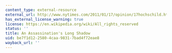 ```yaml
---
content_type: external-resource
external_url: http://www.nytimes.com/2011/01/17/opinion/17hochschild.html
has_external_license_warning: true
license: https://en.wikipedia.org/wiki/All_rights_reserved
status: ''
title: An Assassination's Long Shadow
uid: be7f1d12-2580-4caa-9831-7bad4f72eae8
wayback_url: ''
---
```

